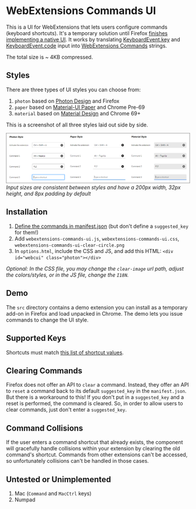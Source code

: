 # WebExtensions Commands UI
This is a UI for WebExtensions that lets users configure commands (keyboard shortcuts). It's a temporary solution until Firefox [finishes implementing a native UI](https://bugzilla.mozilla.org/show_bug.cgi?id=1303384).
It works by translating [KeyboardEvent.key](https://developer.mozilla.org/docs/Web/API/KeyboardEvent/key) and [KeyboardEvent.code](https://developer.mozilla.org/docs/Web/API/KeyboardEvent/code) input into [WebExtensions Commands](https://developer.mozilla.org/docs/Mozilla/Add-ons/WebExtensions/API/commands) strings.

The total size is ~ 4KB compressed.

## Styles
There are three types of UI styles you can choose from:

1. `photon` based on [Photon Design](https://design.firefox.com/photon/components/input-fields.html) and Firefox
2. `paper` based on [Material-UI Paper](https://material-ui.com/demos/text-fields/) and Chrome Pre-69
3. `material` based on [Material Design](https://material.io/design/components/text-fields.html) and Chrome 69+

This is a screenshot of all three styles laid out side by side.

![WebExtensions Commands UI](screenshot.png "Styles")
*Input sizes are consistent between styles and have a 200px width, 32px height, and 8px padding by default*

## Installation
1. [Define the commands in manifest.json](https://developer.mozilla.org/docs/Mozilla/Add-ons/WebExtensions/manifest.json/commands) (but don't define a `suggested_key` for them!)
2. Add `webextensions-commands-ui.js`, `webextensions-commands-ui.css`, `webextensions-commands-ui-clear-circle.png`
3. In `options.html`, include the CSS and JS, and add this HTML: `<div id="webcui" class="photon"></div>`

*Optional: In the CSS file, you may change the `clear-image` url path, adjust the colors/styles, or in the JS file, change the `I18N`.*

## Demo
The `src` directory contains a demo extension you can install as a temporary add-on in Firefox and load unpacked in Chrome.
The demo lets you issue commands to change the UI style.

## Supported Keys
Shortcuts must match [this list of shortcut values](https://developer.mozilla.org/en-US/docs/Mozilla/Add-ons/WebExtensions/manifest.json/commands#Shortcut_values).

## Clearing Commands
Firefox does not offer an API to `clear` a command. Instead, they offer an API to `reset` a command back to its default `suggested_key` in the `manifest.json`.
But there is a workaround to this! If you don't put in a `suggested_key` and a reset is performed, the command is cleared.
So, in order to allow users to clear commands, just don't enter a `suggested_key`.

## Command Collisions
If the user enters a command shortcut that already exists, the component will gracefully handle collisions within your extension by clearing the old command's shortcut.
Commands from other extensions can't be accessed, so unfortunately collisions can't be handled in those cases.

## Untested or Unimplemented
1. Mac (`Command` and `MacCtrl` keys)
2. Numpad